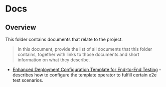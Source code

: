 # Docs

## Overview

This folder contains documents that relate to the project.

> In this document, provide the list of all documents that this folder contains, together with links to those documents and short information on what they describe.

- [Enhanced Deployment Configuration Template for End-to-End Testing](e2e-test.md) - describes how to configure the template operator to fulfill certain e2e test scenarios.